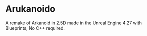 # Arukanoido
A remake of Arkanoid in 2.5D made in the Unreal Engine 4.27 with Blueprints, No C++ required.
